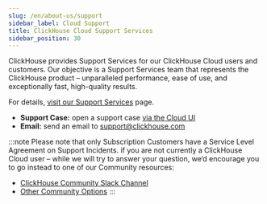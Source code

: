 ```yaml
---
slug: /en/about-us/support
sidebar_label: Cloud Support
title: ClickHouse Cloud Support Services
sidebar_position: 30
---
```


ClickHouse provides Support Services for our ClickHouse Cloud users and customers. Our objective is a Support Services team that represents the ClickHouse product – unparalleled performance, ease of use, and exceptionally fast, high-quality results.

For details, [visit our Support Services](https://clickhouse.com/support/program/) page.

- **Support Case:** open a support case [via the Cloud UI](https://clickhouse.cloud/support)
- **Email:** send an email to [support@clickhouse.com](mailto:support@clickhouse.com)

:::note
Please note that only Subscription Customers have a Service Level Agreement on Support Incidents. if you are not currently a ClickHouse Cloud user – while we will try to answer your question, we’d encourage you to go instead to one of our Community resources:

- [ClickHouse Community Slack Channel](https://join.slack.com/t/clickhousedb/shared_invite/zt-1gh9ds7f4-PgDhJAaF8ad5RbWBAAjzFg)
- [Other Community Options](https://clickhouse.com/blog/the-click-house-community/)
:::